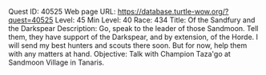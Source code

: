 Quest ID: 40525
Web page URL: https://database.turtle-wow.org/?quest=40525
Level: 45
Min Level: 40
Race: 434
Title: Of the Sandfury and the Darkspear
Description: Go, speak to the leader of those Sandmoon. Tell them, they have support of the Darkspear, and by extension, of the Horde. I will send my best hunters and scouts there soon. But for now, help them with any matters at hand.
Objective: Talk with Champion Taza'go at Sandmoon Village in Tanaris.
